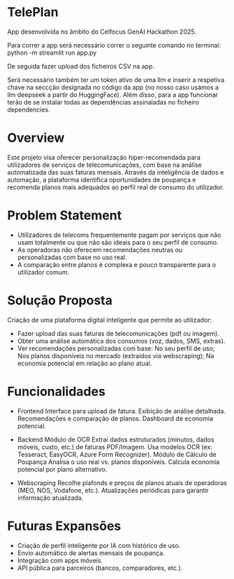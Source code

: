 # TelePlan
App desenvolvida no âmbito do Celfocus GenAI Hackathon 2025.

Para correr a app será necessário correr o seguinte comando no terminal: python -m streamlit run app.py 

De seguida fazer upload dos ficheiros CSV na app.

Será necessário também ter um token ativo de uma llm e inserir a respetiva chave na seccção designada no código da app (no nosso caso usámos a llm deepseek a partir do HuggingFace). Além disso, para a app funcionar terão de se instalar todas as dependências assinaladas no ficheiro dependencies.

# Overview
Este projeto visa oferecer personalização hiper-recomendada para utilizadores de serviços de telecomunicações, com base na análise automatizada das suas faturas mensais. Através da inteligência de dados e automação, a plataforma identifica oportunidades de poupança e recomenda planos mais adequados ao perfil real de consumo do utilizador.

# Problem Statement
- Utilizadores de telecoms frequentemente pagam por serviços que não usam totalmente ou que não são ideais para o seu perfil de consumo.
- As operadoras não oferecem recomendações neutras ou personalizadas com base no uso real.
- A comparação entre planos é complexa e pouco transparente para o utilizador comum.

# Solução Proposta
Criação de uma plataforma digital inteligente que permite ao utilizador:
- Fazer upload das suas faturas de telecomunicações (pdf ou imagem).
- Obter uma análise automática dos consumos (voz, dados, SMS, extras).
- Ver recomendações personalizadas com base:
  No seu perfil de uso;
  Nos planos disponíveis no mercado (extraídos via webscraping);
  Na economia potencial em relação ao plano atual.

# Funcionalidades
- Frontend
  Interface para upload de fatura.
  Exibição de análise detalhada.
  Recomendações e comparação de planos.
  Dashboard de economia potencial.

- Backend
  Módulo de OCR
  Extrai dados estruturados (minutos, dados móveis, custo, etc.) de faturas PDF/Imagem.
  Usa modelos OCR (ex: Tesseract, EasyOCR, Azure Form Recognizer).
  Módulo de Cálculo de Poupança
  Analisa o uso real vs. planos disponíveis.
  Calcula economia potencial por plano alternativo.

- Webscraping
  Recolhe plafonds e preços de planos atuais de operadoras (MEO, NOS, Vodafone, etc.).
  Atualizações periódicas para garantir informação atualizada.

# Futuras Expansões
- Criação de perfil inteligente por IA com histórico de uso.
- Envio automático de alertas mensais de poupança.
- Integração com apps móveis.
- API pública para parceiros (bancos, comparadores, etc.).

